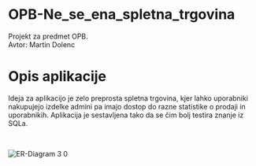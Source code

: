 # OPB-Ne_se_ena_spletna_trgovina
Projekt za predmet OPB.<br/>
Avtor: Martin Dolenc

# Opis aplikacije

Ideja za aplikacijo je zelo preprosta spletna trgovina, kjer lahko uporabniki nakupujejo izdelke admini pa imajo dostop do razne statistike o prodaji in uporabnikih. Aplikacija je sestavljena tako da se čim bolj testira znanje iz SQLa.

<br/>

![ER-Diagram 3 0](https://user-images.githubusercontent.com/28756327/119243189-d6cfd300-bb64-11eb-8965-03e246a40b12.png)
